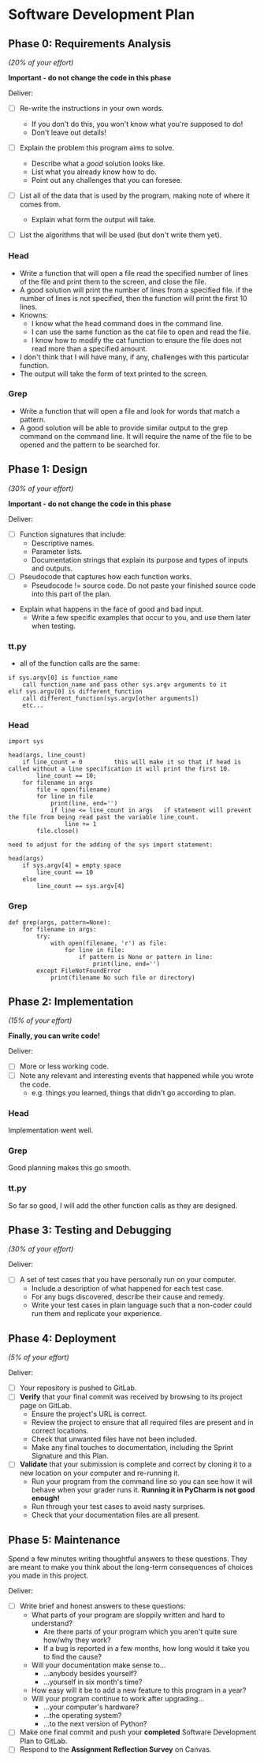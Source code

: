 # Software Development Plan

## Phase 0: Requirements Analysis
*(20% of your effort)*

**Important - do not change the code in this phase**

Deliver:

*   [ ] Re-write the instructions in your own words.
    *   If you don't do this, you won't know what you're supposed to do!
    *   Don't leave out details!
*   [ ] Explain the problem this program aims to solve.
    *   Describe what a *good* solution looks like.
    *   List what you already know how to do.
    *   Point out any challenges that you can foresee.
*   [ ] List all of the data that is used by the program, making note of where it comes from.
    *   Explain what form the output will take.
*   [ ] List the algorithms that will be used (but don't write them yet).



### Head
* Write a function that will open a file read the specified number of lines of the file and print them to the screen, and close the file.
* A good solution will print the number of lines from a specified file. if the number of lines is not specified, then the function will print the first 10 lines. 
* Knowns:
    * I know what the head command does in the command line.
    * I can use the same function as the cat file to open and read the file. 
    * I know how to modify the cat function to ensure the file does not read more than a specified amount.
* I don't think that I will have many, if any, challenges with this particular function. 
* The output will take the form of text printed to the screen. 

### Grep
* Write a function that will open a file and look for words that match a pattern. 
* A good solution will be able to provide similar output to the grep command on the command line. It will require the name of the file to be opened and the pattern to be searched for.

## Phase 1: Design
*(30% of your effort)*

**Important - do not change the code in this phase**

Deliver:

*   [ ] Function signatures that include:
    *   Descriptive names.
    *   Parameter lists.
    *   Documentation strings that explain its purpose and types of inputs and outputs.
*   [ ] Pseudocode that captures how each function works.
    *   Pseudocode != source code.  Do not paste your finished source code into this part of the plan.
*   Explain what happens in the face of good and bad input.
    *   Write a few specific examples that occur to you, and use them later when testing.

### tt.py
* all of the function calls are the same:
```
if sys.argv[0] is function_name
    call function_name and pass other sys.argv arguments to it
elif sys.argv[0] is different_function
    call different_function(sys.argv[other arguments])
    etc...
```
### Head
```
import sys

head(args, line_count)
    if line_count = 0         this will make it so that if head is called without a line specification it will print the first 10.
        line_count == 10;
    for filename in args
        file = open(filename) 
        for line in file
            print(line, end='')
            if line <= line_count in args   if statement will prevent the file from being read past the variable line_count.
                line += 1
        file.close()

need to adjust for the adding of the sys import statement:

head(args)
    if sys.argv[4] = empty space
        line_count == 10
    else 
        line_count == sys.argv[4]
```
### Grep
```
def grep(args, pattern=None):
    for filename in args:
        try:
            with open(filename, 'r') as file:
                for line in file:
                    if pattern is None or pattern in line:
                        print(line, end='')
        except FileNotFoundError
            print(filename No such file or directory)
```

## Phase 2: Implementation
*(15% of your effort)*

**Finally, you can write code!**

Deliver:

*   [ ] More or less working code.
*   [ ] Note any relevant and interesting events that happened while you wrote the code.
    *   e.g. things you learned, things that didn't go according to plan.

### Head
Implementation went well.

### Grep 
Good planning makes this go smooth.

### tt.py
So far so good, I will add the other function calls as they are designed.

## Phase 3: Testing and Debugging
*(30% of your effort)*

Deliver:

*   [ ] A set of test cases that you have personally run on your computer.
    *   Include a description of what happened for each test case.
    *   For any bugs discovered, describe their cause and remedy.
    *   Write your test cases in plain language such that a non-coder could run them and replicate your experience.


## Phase 4: Deployment
*(5% of your effort)*

Deliver:

*   [ ] Your repository is pushed to GitLab.
*   [ ] **Verify** that your final commit was received by browsing to its project page on GitLab.
    *   Ensure the project's URL is correct.
    *   Review the project to ensure that all required files are present and in correct locations.
    *   Check that unwanted files have not been included.
    *   Make any final touches to documentation, including the Sprint Signature and this Plan.
*   [ ] **Validate** that your submission is complete and correct by cloning it to a new location on your computer and re-running it.
	*	Run your program from the command line so you can see how it will behave when your grader runs it.  **Running it in PyCharm is not good enough!**
    *   Run through your test cases to avoid nasty surprises.
    *   Check that your documentation files are all present.


## Phase 5: Maintenance

Spend a few minutes writing thoughtful answers to these questions.  They are meant to make you think about the long-term consequences of choices you made in this project.

Deliver:

*   [ ] Write brief and honest answers to these questions:
    *   What parts of your program are sloppily written and hard to understand?
        *   Are there parts of your program which you aren't quite sure how/why they work?
        *   If a bug is reported in a few months, how long would it take you to find the cause?
    *   Will your documentation make sense to...
        *   ...anybody besides yourself?
        *   ...yourself in six month's time?
    *   How easy will it be to add a new feature to this program in a year?
    *   Will your program continue to work after upgrading...
        *   ...your computer's hardware?
        *   ...the operating system?
        *   ...to the next version of Python?
*   [ ] Make one final commit and push your **completed** Software Development Plan to GitLab.
*   [ ] Respond to the **Assignment Reflection Survey** on Canvas.
